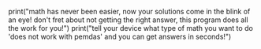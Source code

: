 print("math has never been easier, now your solutions come in the blink of an eye! don't fret about not getting the right answer, this program does all the work for you!")
print("tell your device what type of math you want to do 'does not work with pemdas' and you can get answers in seconds!")
